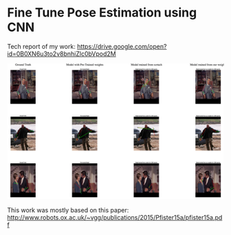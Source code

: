 # Fine Tune Pose Estimation using CNN

Tech report of my work: https://drive.google.com/open?id=0B0XN6u3to2v8bnhiZlc0bVpod2M

![alt tag](sample2.png)

This work was mostly based on this paper: http://www.robots.ox.ac.uk/~vgg/publications/2015/Pfister15a/pfister15a.pdf

